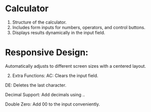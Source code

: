 # Calculator

1. Structure of the calculator.
2. Includes form inputs for numbers, operators, and control buttons.
3. Displays results dynamically in the input field.

# Responsive Design:

Automatically adjusts to different screen sizes with a centered layout.

2. Extra Functions:
AC: Clears the input field.

DE: Deletes the last character.

Decimal Support: Add decimals using ..

Double Zero: Add 00 to the input conveniently.


